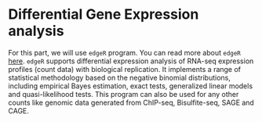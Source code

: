 # Differential Gene Expression analysis

For this part, we will use `edgeR` program. You can read more about `edgeR` [here](http://bioconductor.org/packages/release/bioc/html/edgeR.html). `edgeR` supports differential expression analysis of RNA-seq expression profiles (count data) with biological replication. It implements a range of statistical methodology based on the negative binomial distributions, including empirical Bayes estimation, exact tests, generalized linear models and quasi-likelihood tests. This program can also be used for any other counts like genomic data generated from ChIP-seq, Bisulfite-seq, SAGE and CAGE.
